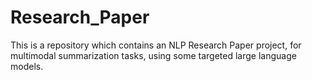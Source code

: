 # Research_Paper
This is a repository which contains an NLP Research Paper project, for multimodal summarization tasks, using some targeted large language models.
